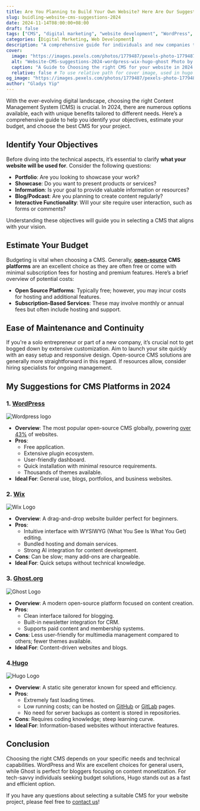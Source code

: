 ```yaml
---
title: Are You Planning to Build Your Own Website? Here Are Our Suggestions for CMS in 2024
slug: buidling-website-cms-suggestions-2024
date: 2024-11-14T08:00:00+08:00
draft: false 
tags: ["CMS", "digital marketing", "website development", "WordPress", "Wix", "Ghost", "Hugo", "website marketing"]
categories: [Digital Marketing, Web Development]
description: "A comprehensive guide for individuals and new companies to choosing the right CMS for your website in 2024, covering objectives, budget considerations, and top platform recommendations."
cover:
  image: "https://images.pexels.com/photos/1779487/pexels-photo-1779487.jpeg"
  alt: "Website-CMS-suggestions-2024-wordpress-wix-hugo-ghost Photo by Designecologist from Pexels: https://www.pexels.com/photo/silver-imac-displaying-collage-photos-1779487/"
  caption: "A Guide to Choosing the right CMS for your website in 2024."
  relative: false # To use relative path for cover image, used in hugo Page-bundles
og_image: "https://images.pexels.com/photos/1779487/pexels-photo-1779487.jpeg"
author: "Gladys Yip"
---
```

With the ever-evolving digital landscape, choosing the right Content Management System (CMS) is crucial. In 2024, there are numerous options available, each with unique benefits tailored to different needs. Here’s a comprehensive guide to help you identify your objectives, estimate your budget, and choose the best CMS for your project.

## Identify Your Objectives

Before diving into the technical aspects, it’s essential to clarify **what your website will be used for**. Consider the following questions:

- **Portfolio**: Are you looking to showcase your work?
- **Showcase**: Do you want to present products or services?
- **Information**: Is your goal to provide valuable information or resources?
- **Blog/Podcast**: Are you planning to create content regularly?
- **Interactive Functionality**: Will your site require user interaction, such as forms or comments?

Understanding these objectives will guide you in selecting a CMS that aligns with your vision.

## Estimate Your Budget

Budgeting is vital when choosing a CMS. Generally, **[open-source](https://opensource.com/resources/what-open-source) CMS platforms** are an excellent choice as they are often free or come with minimal subscription fees for hosting and premium features. Here’s a brief overview of potential costs:

- **Open Source Platforms**: Typically free; however, you may incur costs for hosting and additional features.
- **Subscription-Based Services**: These may involve monthly or annual fees but often include hosting and support.

## Ease of Maintenance and Continuity

If you're a solo entrepreneur or part of a new company, it’s crucial not to get bogged down by extensive customization. Aim to launch your site quickly with an easy setup and responsive design. Open-source CMS solutions are generally more straightforward in this regard. If resources allow, consider hiring specialists for ongoing management.

## My Suggestions for CMS Platforms in 2024

### 1. [WordPress](https://www.wordpress.org/)
![Wordpress logo](/images/WordPress-logotype-standard.png)
   - **Overview**: The most popular open-source CMS globally, powering [over 43%](https://www.wpzoom.com/blog/wordpress-statistics/) of websites.
   - **Pros**:
     - Free application.
     - Extensive plugin ecosystem.
     - User-friendly dashboard.
     - Quick installation with minimal resource requirements.
     - Thousands of themes available.
   - **Ideal For**: General use, blogs, portfolios, and business websites.

### 2. [Wix](https://www.wix.com/)
![Wix Logo](/images/Wix-logoW.svg)
   - **Overview**: A drag-and-drop website builder perfect for beginners.
   - **Pros**:
     - Intuitive interface with WYSIWYG (What You See Is What You Get) editing.
     - Bundled hosting and domain services.
     - Strong AI integration for content development.
   - **Cons**: Can be slow; many add-ons are chargeable.
   - **Ideal For**: Quick setups without technical knowledge.

### 3. [Ghost.org](https://www.ghost.org)
![Ghost Logo](/images/ghost-logo-dark.png)
   - **Overview**: A modern open-source platform focused on content creation.
   - **Pros**:
     - Clean interface tailored for blogging.
     - Built-in newsletter integration for CRM.
     - Supports paid content and membership systems.
   - **Cons**: Less user-friendly for multimedia management compared to others; fewer themes available.
   - **Ideal For**: Content-driven websites and blogs.

### 4.[Hugo](https://gohugo.io/)
![Hugo Logo](https://gohugo.io/images/hugo-logo-wide.svg)
   - **Overview**: A static site generator known for speed and efficiency.
   - **Pros**:
     - Extremely fast loading times.
     - Low running costs; can be hosted on [GitHub](https://www.github.com/) or [GitLab](https://www.gitlab.com/) pages.
     - No need for server backups as content is stored in repositories.
   - **Cons**: Requires coding knowledge; steep learning curve.
   - **Ideal For**: Information-based websites without interactive features.

## Conclusion
Choosing the right CMS depends on your specific needs and technical capabilities. WordPress and Wix are excellent choices for general users, while Ghost is perfect for bloggers focusing on content monetization. For tech-savvy individuals seeking budget solutions, Hugo stands out as a fast and efficient option.

If you have any questions about selecting a suitable CMS for your website project, please feel free to [contact us](/contact/)!